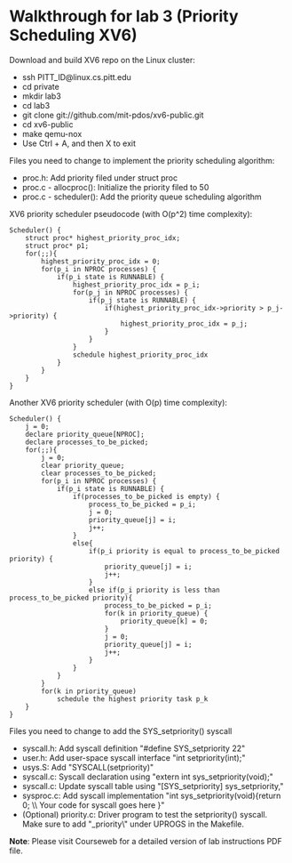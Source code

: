 # Walkthrough for lab 3 (Priority Scheduling XV6)


<p>Download and build XV6 repo on the Linux cluster:</p>
<ul>
  <li>ssh PITT_ID@linux.cs.pitt.edu</li>
  <li>cd private</li>
  <li>mkdir lab3</li>
  <li>cd lab3</li>
  <li>git clone git://github.com/mit-pdos/xv6-public.git</li>
  <li>cd xv6-public</li>
  <li>make qemu-nox</li>
  <li>Use Ctrl + A, and then X to exit</li>
</ul>

<p>Files you need to change to implement the priority scheduling algorithm:</p>
<ul>
  <li>proc.h: Add priority filed under struct proc</li>
  <li>proc.c - allocproc(): Initialize the priority filed to 50</li>
  <li>proc.c - scheduler(): Add the priority queue scheduling algorithm</li>
</ul>
    
<p>XV6 priority scheduler pseudocode (with O(p^2) time complexity):</p>

    Scheduler() {
        struct proc* highest_priority_proc_idx;
        struct proc* p1;
        for(;;){
            highest_priority_proc_idx = 0;
            for(p_i in NPROC processes) {
                if(p_i state is RUNNABLE) {
                    highest_priority_proc_idx = p_i;
                    for(p_j in NPROC processes) {
                        if(p_j state is RUNNABLE) {
                            if(highest_priority_proc_idx->priority > p_j->priority) {
                                highest_priority_proc_idx = p_j;
                            }
                        }
                    }
                    schedule highest_priority_proc_idx
                }
            }
        }
    }

<p>Another XV6 priority scheduler (with O(p) time complexity):</p>    

    Scheduler() {
        j = 0;
        declare priority_queue[NPROC];
        declare processes_to_be_picked;
        for(;;){
            j = 0;
            clear priority_queue;
            clear processes_to_be_picked;
            for(p_i in NPROC processes) {
                if(p_i state is RUNNABLE) {
                    if(processes_to_be_picked is empty) {
                        process_to_be_picked = p_i;
                        j = 0;
                        priority_queue[j] = i;
                        j++;
                    } 
                    else{
                        if(p_i priority is equal to process_to_be_picked priority) {
                            priority_queue[j] = i;
                            j++;
                        }
                        else if(p_i priority is less than process_to_be_picked priority){
                            process_to_be_picked = p_i;
                            for(k in priority_queue) {
                                priority_queue[k] = 0;
                            }
                            j = 0;
                            priority_queue[j] = i;
                            j++;
                        }
                    }
                }
            }
            for(k in priority_queue)
                schedule the highest priority task p_k
        }
    }



<p>Files you need to change to add the SYS_setpriority() syscall</p>
<ul>
  <li>syscall.h: Add syscall definition "#define SYS_setpriority 22"</li>
  <li>user.h: Add user-space syscall interface "int setpriority(int);"</li>
  <li>usys.S: Add "SYSCALL(setpriority)"</li>
  <li>syscall.c: Syscall declaration using "extern int sys_setpriority(void);"</li>
  <li>syscall.c: Update syscall table using "[SYS_setpriority] sys_setpriority,"</li>
  <li>sysproc.c: Add syscall implementation "int sys_setpriority(void){return 0; \\ Your code for syscall goes here }"</li>
  <li>(Optional) priority.c: Driver program to test the setpriority() syscall. Make sure to add "_priority\" under UPROGS in the Makefile.</li>
</ul>    
    
<p><b>Note</b>: Please visit Courseweb for a detailed version of lab instructions PDF file.</p>    
